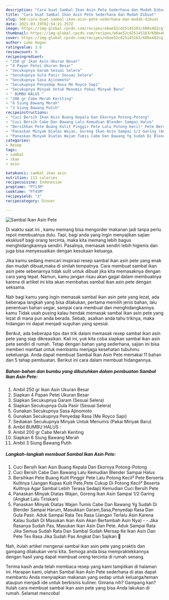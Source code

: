 ```yaml
---
description: "Cara buat Sambal Ikan Asin Pete Sederhana dan Mudah Dibuat"
title: "Cara buat Sambal Ikan Asin Pete Sederhana dan Mudah Dibuat"
slug: 566-cara-buat-sambal-ikan-asin-pete-sederhana-dan-mudah-dibuat
date: 2021-03-19T02:54:21.257Z
image: https://img-global.cpcdn.com/recipes/e6ae52cd25145183/680x482cq70/sambal-ikan-asin-pete-foto-resep-utama.jpg
thumbnail: https://img-global.cpcdn.com/recipes/e6ae52cd25145183/680x482cq70/sambal-ikan-asin-pete-foto-resep-utama.jpg
cover: https://img-global.cpcdn.com/recipes/e6ae52cd25145183/680x482cq70/sambal-ikan-asin-pete-foto-resep-utama.jpg
author: Luke Hogan
ratingvalue: 3.6
reviewcount: 9
recipeingredient:
- "250 gr Ikan Asin Ukuran Besar"
- "4 Papan Petei Ukuran Besar"
- "Secukupnya Garam Sesuai Selera"
- "Secukupnya Gula Pasir Sesuai Selera"
- "Secukupnya Sasa Ajinomoto"
- "Secukupnya Penyedap Rasa Me Royco Sapi"
- "Secukupnya Minyak Untuk Menumis Pakai Minyak Baru"
- " BUMBU HALUS "
- "200 gr Cabe Merah Keriting"
- "6 Siung Bawang Merah"
- "3 Siung Bawang Putih"
recipeinstructions:
- "Cuci Bersih Ikan Asin Buang Kepala Dan Ekornya Potong-Potong"
- "Cuci Bersih Cabe Dan Bawang Lalu Kemudian Blender Sampai Halus"
- "Bersihkan Pete Buang Kulit Pinggir Pete Lalu Potong Kecil² Pete Berserta Kulitnya (Jangan Kupas Kulit Pete,Pete Cukup Di Potong Kecil² Beserta Kulitnya Agar Sambal Lebih Terasa Sedap) Kemudian Cuci Bersih Pete"
- "Panaskan Minyak Diatas Wajan, Goreng Ikan Asin Sampai 1/2 Garing (Angkat Lalu Tiriskan)"
- "Panaskan Minyak Diatas Wajan Tumis Cabe Dan Bawang Yg Sudah Di Blender Sampai Harum, Masukkan Garam,Sasa,Penyedap Rasa Dan Gula Pasir. Aduk Sampai Rata Tes Rasa (Jangan Terlalu Asin Karena Kalau Sudah Di Masukan Ikan Asin Akan Bertambah Asin Nya)   Jika Rasanya Sudah Pas, Masukan Ikan Asin Dan Pete. Aduk Sampai Rata Jika Semua Sudah Rata Dan Sambal Sudah Mersap Ke Ikan Asin Dan Pete Tes Rasa Jika Sudah Pas Angkat Dan Sajikan 🤩"
categories:
- Resep
tags:
- sambal
- ikan
- asin

katakunci: sambal ikan asin 
nutrition: 113 calories
recipecuisine: Indonesian
preptime: "PT13M"
cooktime: "PT45M"
recipeyield: "3"
recipecategory: Dinner

---
```



![Sambal Ikan Asin Pete](https://img-global.cpcdn.com/recipes/e6ae52cd25145183/680x482cq70/sambal-ikan-asin-pete-foto-resep-utama.jpg)

Di waktu  saat ini , kamu memang bisa mengorder makanan jadi tanpa perlu repot membuatnya dulu. Tapi, bagi anda yang ingin menyajikan sajian eksklusif bagi orang tercinta, maka kita memang lebih bagus menghidangkannya sendiri. Pasalnya, memasak sendiri lebih higienis dan juga bisa menyesuaikan dengan kesukaan keluarga.

Jika kamu sedang mencari inspirasi resep sambal ikan asin pete yang enak dan mudah dibuat,maka di sinilah tempatnya. Cara membuat sambal ikan asin pete  sebenarnya tidak sulit untuk dibuat jika kita memasaknya dengan cara yang tepat. Namun, kamu jangan risau akan gagal dalam membuatnya 
karena di artikel ini kita akan membahas sambal ikan asin pete dengan seksama.  



Nah bagi kamu yang ingin memasak sambal ikan asin pete yang lezat, ada beberapa langkah yang bisa dilakukan, pertama memilih jenis bahan, lalu penentuan bahan segar, sampai cara membuat dan menghidangkannya. kamu Tidak usah pusing kalau hendak memasak sambal ikan asin pete yang lezat di mana pun anda berada. Sebab, asalkan anda  tahu triknya, maka hidangan ini dapat menjadi suguhan yang spesial.

Berikut, ada beberapa tips dan trik dalam memasak resep sambal ikan asin pete yang siap dikreasikan. Kali ini, yuk kita coba siapkan sambal ikan asin pete sendiri di rumah. Tetap dengan bahan yang sederhana, sajian ini bisa memberi manfaat untuk membantu menjaga kesehatan tubuhmu sekeluarga. Anda dapat membuat Sambal Ikan Asin Pete memakai 11 bahan dan 5 tahap pembuatan. Berikut ini cara dalam membuat hidangannya.

<!--inarticleads1-->

##### Bahan-bahan dan bumbu yang dibutuhkan dalam pembuatan Sambal Ikan Asin Pete:

1. Ambil 250 gr Ikan Asin Ukuran Besar
1. Siapkan 4 Papan Petei Ukuran Besar
1. Siapkan Secukupnya Garam (Sesuai Selera)
1. Siapkan Secukupnya Gula Pasir (Sesuai Selera)
1. Gunakan Secukupnya Sasa Ajinomoto
1. Gunakan Secukupnya Penyedap Rasa (Me Royco Sapi)
1. Sediakan Secukupnya Minyak Untuk Menumis (Pakai Minyak Baru)
1. Ambil  BUMBU HALUS :
1. Ambil 200 gr Cabe Merah Keriting
1. Siapkan 6 Siung Bawang Merah
1. Ambil 3 Siung Bawang Putih




<!--inarticleads2-->

##### Langkah-langkah membuat Sambal Ikan Asin Pete:

1. Cuci Bersih Ikan Asin Buang Kepala Dan Ekornya Potong-Potong
1. Cuci Bersih Cabe Dan Bawang Lalu Kemudian Blender Sampai Halus
1. Bersihkan Pete Buang Kulit Pinggir Pete Lalu Potong Kecil² Pete Berserta Kulitnya (Jangan Kupas Kulit Pete,Pete Cukup Di Potong Kecil² Beserta Kulitnya Agar Sambal Lebih Terasa Sedap) Kemudian Cuci Bersih Pete
1. Panaskan Minyak Diatas Wajan, Goreng Ikan Asin Sampai 1/2 Garing (Angkat Lalu Tiriskan)
1. Panaskan Minyak Diatas Wajan Tumis Cabe Dan Bawang Yg Sudah Di Blender Sampai Harum, Masukkan Garam,Sasa,Penyedap Rasa Dan Gula Pasir. Aduk Sampai Rata Tes Rasa (Jangan Terlalu Asin Karena Kalau Sudah Di Masukan Ikan Asin Akan Bertambah Asin Nya)  -  - Jika Rasanya Sudah Pas, Masukan Ikan Asin Dan Pete. Aduk Sampai Rata Jika Semua Sudah Rata Dan Sambal Sudah Mersap Ke Ikan Asin Dan Pete Tes Rasa Jika Sudah Pas Angkat Dan Sajikan 🤩




Nah, itulah artikel mengenai  sambal ikan asin pete  yang praktis dan gampang dilakukan versi kita. Semoga anda bisa mempraktekkannya dengan hasil yang dapat membuat oreng tercinta di rumah senang. 

Terima kasih anda telah membaca resep yang kami tampilkan di halaman ini. Harapan kami, olahan  Sambal Ikan Asin Pete sederhana di atas dapat membantu Anda menyiapkan makanan yang sedap untuk keluarga/teman ataupun menjadi ide untuk berbisnis kuliner. Gimana nih? Gampang kan? Itulah cara membuat sambal ikan asin pete yang bisa Anda lakukan di rumah. Selamat mencoba!

